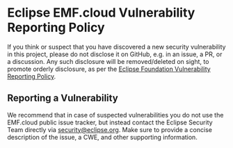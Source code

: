 # Eclipse EMF.cloud Vulnerability Reporting Policy

If you think or suspect that you have discovered a new security vulnerability in this project, please do not disclose it on GitHub, e.g. in an issue, a PR, or a discussion. Any such disclosure will be removed/deleted on sight, to promote orderly disclosure, as per the [Eclipse Foundation Vulnerability Reporting Policy](https://www.eclipse.org/security/policy.php).

## Reporting a Vulnerability

We recommend that in case of suspected vulnerabilities you do not use the EMF.cloud public issue tracker, but instead contact the Eclipse Security Team directly via security@eclipse.org.
Make sure to provide a concise description of the issue, a CWE, and other supporting information.

